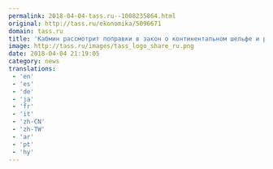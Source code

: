 ```yaml
---
permalink: 2018-04-04-tass.ru--1008235864.html
original: http://tass.ru/ekonomika/5096671
domain: tass.ru
title: 'Кабмин рассмотрит поправки в закон о континентальном шельфе и ряд других проектов'
image: http://tass.ru/images/tass_logo_share_ru.png
date: 2018-04-04 21:19:05
category: news
translations: 
 - 'en'
 - 'es'
 - 'de'
 - 'ja'
 - 'fr'
 - 'it'
 - 'zh-CN'
 - 'zh-TW'
 - 'ar'
 - 'pt'
 - 'hy'
---
```


